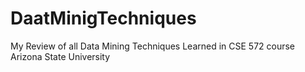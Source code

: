 # DaatMinigTechniques
My Review of all Data Mining Techniques Learned in CSE 572 course Arizona State University
